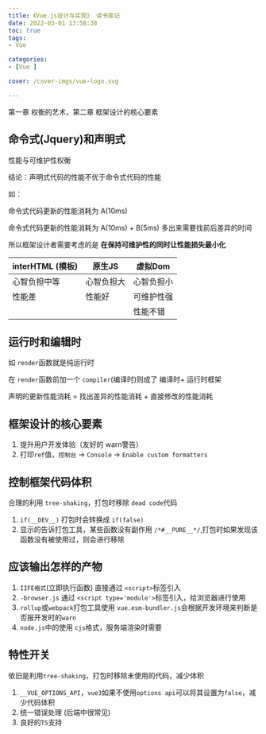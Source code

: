 ```yaml
---
title: 《Vue.js设计与实现》 读书笔记
date: 2022-03-01 13:58:38
toc: true
tags:
- Vue

categories: 
- [Vue ]

cover: /cover-imgs/vue-logo.svg

---
```


第一章 权衡的艺术，第二章 框架设计的核心要素
<!-- more -->

## 命令式(Jquery)和声明式

性能与可维护性权衡

结论：声明式代码的性能不优于命令式代码的性能



如：

命令式代码更新的性能消耗为 A(10ms)

命令式代码更新的性能消耗为 A(10ms) + B(5ms)   多出来需要找前后差异的时间

所以框架设计者需要考虑的是 **在保持可维护性的同时让性能损失最小化**



|interHTML (模板)|原生JS|虚拟Dom|
|---|---|---|
|心智负担中等|心智负担大|心智负担小|
|性能差|性能好|可维护性强|
| | |性能不错|







## 运行时和编辑时

如 `render`函数就是纯运行时

在 `render`函数前加一个 `compiler`(编译时)则成了 编译时+ 运行时框架



声明的更新性能消耗 = 找出差异的性能消耗 + 直接修改的性能消耗



## 框架设计的核心要素

1. 提升用户开发体验（友好的 warn警告）
2. 打印`ref`值，`控制台` → `Console` → `Enable custom formatters`



## 控制框架代码体积

合理的利用 `tree-shaking`，打包时移除 `dead code`代码

1. `if(__DEV__)` 打包时会转换成 `if(false)`
2. 显示的告诉打包工具，某些函数没有副作用 `/*#__PURE__*/`,打包时如果发现该函数没有被使用过，则会进行移除



## 应该输出怎样的产物

1. `IIFE格式`(立即执行函数) 直接通过 `<script>`标签引入
2. `-browser.js` 通过 `<script type='module'>`标签引入，给浏览器进行使用
3. `rollup`或`webpack`打包工具使用
	`vue.esm-bundler.js`会根据开发环境来判断是否报开发时的`warn`
4. `node.js`中的使用
	`cjs`格式，服务端渲染时需要





## 特性开关

依旧是利用`tree-shaking`，打包时移除未使用的代码，减少体积

1. `__VUE_OPTIONS_API`，`vue3`如果不使用`options api`可以将其设置为`false`，减少代码体积
2. 统一错误处理 (后端中很常见)
3. 良好的`TS`支持



